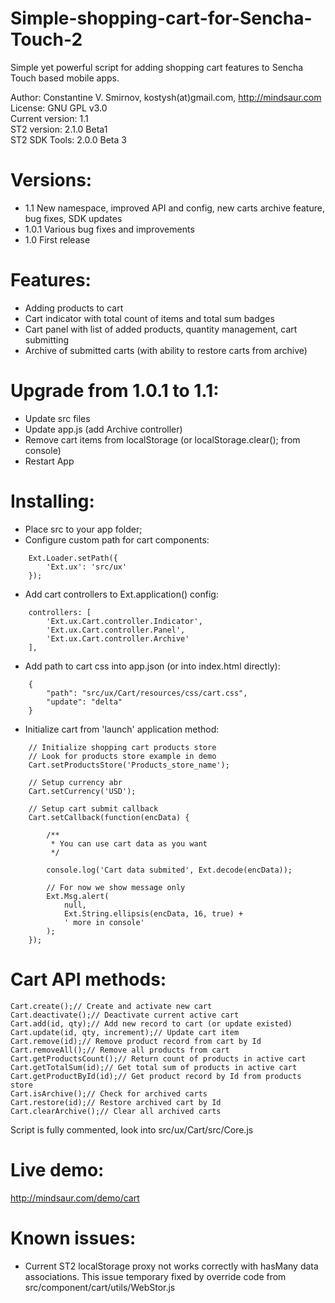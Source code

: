 Simple-shopping-cart-for-Sencha-Touch-2
=======================================

Simple yet powerful script for adding shopping cart features to Sencha Touch based mobile apps.

Author: Constantine V. Smirnov, kostysh(at)gmail.com, http://mindsaur.com    
License: GNU GPL v3.0    
Current version: 1.1    
ST2 version: 2.1.0 Beta1    
ST2 SDK Tools: 2.0.0 Beta 3    

Versions:
=========
- 1.1 New namespace, improved API and config, new carts archive feature, bug fixes, SDK updates
- 1.0.1 Various bug fixes and improvements
- 1.0 First release

Features:
=========
- Adding products to cart
- Cart indicator with total count of items and total sum badges
- Cart panel with list of added products, quantity management, cart submitting
- Archive of submitted carts (with ability to restore carts from archive)

Upgrade from 1.0.1 to 1.1:
===================
- Update src files
- Update app.js (add Archive controller)
- Remove cart items from localStorage (or localStorage.clear(); from console)
- Restart App

Installing:
===========
- Place src to your app folder;
- Configure custom path for cart components: 
<!-- language: lang-js -->
        
        Ext.Loader.setPath({
            'Ext.ux': 'src/ux'
        });
- Add cart controllers to Ext.application() config:
<!-- language: lang-js -->
        
        controllers: [
            'Ext.ux.Cart.controller.Indicator',
            'Ext.ux.Cart.controller.Panel',
            'Ext.ux.Cart.controller.Archive'
        ],
- Add path to cart css into app.json (or into index.html directly):
<!-- language: lang-js -->
        
        {
            "path": "src/ux/Cart/resources/css/cart.css",
            "update": "delta"
        }
- Initialize cart from 'launch' application method:
<!-- language: lang-js -->
        
        // Initialize shopping cart products store
        // Look for products store example in demo
        Cart.setProductsStore('Products_store_name');
    
        // Setup currency abr
        Cart.setCurrency('USD');
    
        // Setup cart submit callback
        Cart.setCallback(function(encData) {
            
            /**
             * You can use cart data as you want
             */
    
            console.log('Cart data submited', Ext.decode(encData));
    
            // For now we show message only
            Ext.Msg.alert(
                null,
                Ext.String.ellipsis(encData, 16, true) +
                ' more in console'
            );
        });


Cart API methods:
=============
<!-- language: lang-js -->
        
    Cart.create();// Create and activate new cart
    Cart.deactivate();// Deactivate current active cart
    Cart.add(id, qty);// Add new record to cart (or update existed)
    Cart.update(id, qty, increment);// Update cart item
    Cart.remove(id);// Remove product record from cart by Id
    Cart.removeAll();// Remove all products from cart
    Cart.getProductsCount();// Return count of products in active cart
    Cart.getTotalSum(id);// Get total sum of products in active cart
    Cart.getProductById(id);// Get product record by Id from products store
    Cart.isArchive();// Check for archived carts
    Cart.restore(id);// Restore archived cart by Id
    Cart.clearArchive();// Clear all archived carts

Script is fully commented, look into src/ux/Cart/src/Core.js

Live demo: 
==========
http://mindsaur.com/demo/cart

Known issues:
=============
- Current ST2 localStorage proxy not works correctly with hasMany data associations. 
This issue temporary fixed by override code from src/component/cart/utils/WebStor.js